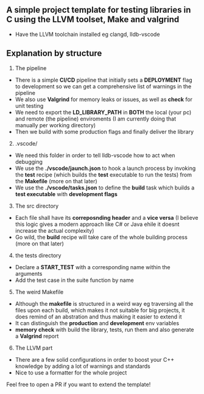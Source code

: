## A simple project template for testing libraries in C using the LLVM toolset, Make and valgrind

* Have the LLVM toolchain installed eg clangd, lldb-vscode

## Explanation by structure

1) The pipeline

* There is a simple __CI/CD__ pipeline that initially sets a __DEPLOYMENT__ flag to development so we can get a comprehensive list of warnings in the pipeline
* We also use __Valgrind__ for memory leaks or issues, as well as __check__ for unit testing
* We need to export the __LD_LIBRARY_PATH__ in **BOTH** the local (your pc) and remote (the pipeline) enviroments (I am currently doing that manually per working directory)
* Then we build with some production flags and finally deliver the library

2) .vscode/

* We need this folder in order to tell lldb-vscode how to act when debugging
* We use the __./vscode/jaunch.json__ to hook a launch process by invoking the __test__ recipe (which builds the __test__ executable to run the tests) from the __Makefile__ (more on that later)
* We use the __./vscode/tasks.json__ to define the __build__ task which builds a __test executable__ with **development flags**

3) The src directory

* Each file shall have its __correposnding header__ and a __vice versa__ (I believe this logic gives a modern approach like C# or Java ehile it doesnt increase the actual complexity)
* Go wild, the __build__ recipe will take care of the whole building process (more on that later)

4) the tests directory

* Declare a __START_TEST__ with a corresponding name within the arguments
* Add the test case in the suite function by name

5) The weird Makefile

* Although the __makefile__ is structured in a weird way eg traversing all the files upon each build, which makes it not suitable for big projects, it does remind of an abstration and thus making it easier to extend it
* It can distinguish the __production__ and __development__ env variables
* __memory check__ with build the library, tests, run them and also generate a __Valgrind__ report  

6) The LLVM part

* There are a few solid configurations in order to boost your C++ knowledge by adding a lot of warnings and standards
* Nice to use a formatter for the whole project

Feel free to open a PR if you want to extend the template!
